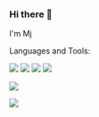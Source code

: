 ### Hi there 👋

I'm Mj


<!--
**MoonjWll/MoonjWll** is a ✨ _special_ ✨ repository because its `README.md` (this file) appears on your GitHub profile.

Here are some ideas to get you started:

- 🔭 I’m currently working on ...
- 🌱 I’m currently learning ...
- 👯 I’m looking to collaborate on ...
- 🤔 I’m looking for help with ...
- 💬 Ask me about ...
- 📫 How to reach me: ...
- 😄 Pronouns: ...
- ⚡ Fun fact: ...
-->

Languages and Tools:

<img src="https://img.shields.io/badge/Java-FFFF00?style=flat-square&logo=Java&logoColor=white" />

<img src="https://img.shields.io/badge/JavaScript-F7DF1E?style=flat-square&logo=JavaScript&logoColor=white" />

<img src="https://img.shields.io/badge/Java-007396?style=flat-square&logo=Java&logoColor=white" />

<img src="https://img.shields.io/badge/Oracle-F8000?style=flat-square&logo=Oracle&logoColor=white" />

<img src="https://img.shields.io/badge/Spring-6DB33F?style=flat-
square&logo=Spring&logoColor=white" />

<img src="https://img.shields.io/badge/Python-3776AB?style=flat-
square&logo=Python&logoColor=white" />
